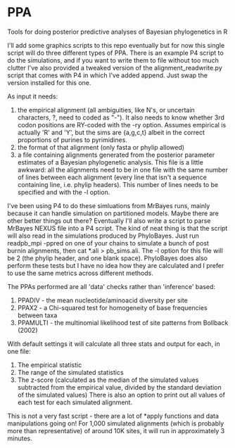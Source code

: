 # PPA
Tools for doing posterior predictive analyses of Bayesian phylogenetics in R

I'll add some graphics scripts to this repo eventually but for now this single script will do three different types of PPA. There is an example P4 script to do the simulations, and if you want to write them to file without too much clutter I've also provided a tweaked version of the alignment_readwrite.py script that comes with P4 in which I've added append. Just swap the version installed for this one. 

As input it needs:
1. the empirical alignment (all ambiguities, like N's, or uncertain characters, ?, need to coded as "-"). It also needs to know whether 3rd codon positions are RY-coded with the -ry option. Assumes empirical is actually 'R' and 'Y', but the sims are {a,g,c,t} albeit in the correct proportions of purines to pyrimidines. 
2. the format of that alignment (only fasta or phylip allowed)
3. a file containing alignments generated from the posterior parameter estimates of a Bayesian phylogenetic analysis. This file is a little awkward: all the alignments need to be in one file with the same number of lines between each alignment (every line that isn't a sequence containing line, i.e. phylip headers). This number of lines needs to be specified and with the -l option.   

I've been using P4 to do these simluations from MrBayes runs, mainly because it can handle simulation on partitioned models. Maybe there are other better things out there? Eventually I'll also write a script to parse MrBayes NEXUS file into a P4 script. The kind of neat thing is that the script will also read in the simulations produced by PhyloBayes. Just run readpb_mpi -ppred on one of your chains to simulate a bunch of post burnin alignments, then cat \*.ali > pb_sims.ali. The -l option for this file will be 2 (the phylip header, and one blank space). PhyloBayes does also perform these tests but I have no idea how they are calculated and I prefer to use the same metrics across different methods.  

The PPAs performed are all 'data' checks rather than 'inference' based:
1. PPADIV - the mean nucleotide/aminoacid diversity per site
2. PPAX2 - a Chi-squared test for homogeneity of base frequencies between taxa
3. PPAMULTI - the multinomial likelihood test of site patterns from Bollback (2002)

With default settings it will calculate all three stats and output for each, in one file:
1. The empirical statistic
2. The range of the simulated statistics
3. The z-score (calculated as the median of the simulated values subtracted from the empirical value, divided by the standard deviation of the simulated values)
There is also an option to print out all values of each test for each simulated alignment. 

This is not a very fast script - there are a lot of \*apply functions and data manipulations going on! For 1,000 simulated alignments (which is probably more than representative) of around 10K sites, it will run in approximately 3 minutes. 

